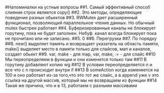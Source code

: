 #Напоминалки на устные вопросы
##1. Самый эффективный способ слияния строк является copy()
##2. Это методы, определяющие поведение разных обьектов
##3. RWMutex дает расширенный функционал, позволяющий параллельное чтение данных. Но обычный mutex быстрее работает
##4. Буферизированные каналы не блокирует горутину, пока не будет заполнен. Небуф. канал всегда блокирует пока не прочитано или не записано.
##5. 0
##6. Перегрузки
##7. По порядку
##8. new() выделяет память и возвращает указатель на область памяти, make() выделяет место в памяти только для слайсов, мап и каналов, создает обьект
##9. var, make - для map, var, make, := - для слайс
##10 Мы переопределяем в функции и они изменятся только там
##11 В горутину добавляют копию wg
##12 В условии переопределяется n и все что с n происходит внутри if
##13 В someAction когда изменяется на 100 и оно работает из-за того,что это тот же слайс, а в append уже v это ссылка на другой массив, который мы не возвращаем из функции
##14 Такая же причина, что и в 13, работаем с разными массивами